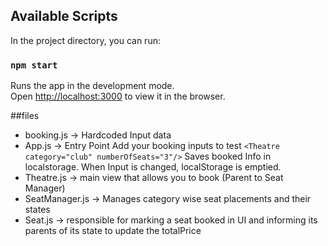 ## Available Scripts

In the project directory, you can run:

### `npm start`

Runs the app in the development mode.<br>
Open [http://localhost:3000](http://localhost:3000) to view it in the browser.

##files
* booking.js -> Hardcoded Input data
* App.js -> Entry Point Add your booking inputs to test 
  `<Theatre category="club" numberOfSeats="3"/>`
  Saves booked Info in localstorage. When Input is changed, localStorage is emptied.
* Theatre.js -> main view that allows you to book (Parent to Seat Manager)
* SeatManager.js -> Manages category wise seat placements and their states
* Seat.js -> responsible for marking a seat booked in UI and informing its parents of its state to update the totalPrice
